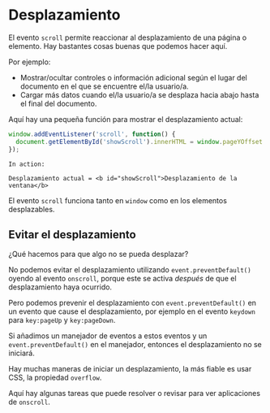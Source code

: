 # Desplazamiento

El evento `scroll` permite reaccionar al desplazamiento de una página o elemento. Hay bastantes cosas buenas que podemos hacer aquí.

Por ejemplo:
- Mostrar/ocultar controles o información adicional según el lugar del documento en el que se encuentre el/la usuario/a.
- Cargar más datos cuando el/la usuario/a se desplaza hacia abajo hasta el final del documento. 

Aquí hay una pequeña función para mostrar el desplazamiento actual:

```js autorun
window.addEventListener('scroll', function() {
  document.getElementById('showScroll').innerHTML = window.pageYOffset + 'px';
});
```

```online
In action:

Desplazamiento actual = <b id="showScroll">Desplazamiento de la ventana</b>
```

El evento `scroll` funciona tanto en `window` como en los elementos desplazables.

## Evitar el desplazamiento

¿Qué hacemos para que algo no se pueda desplazar?

No podemos evitar el desplazamiento utilizando `event.preventDefault()` oyendo al evento `onscroll`, porque este se activa *después* de que el desplazamiento haya ocurrido.

Pero podemos prevenir el desplazamiento con `event.preventDefault()` en un evento que cause el desplazamiento, por ejemplo en el evento `keydown` para `key:pageUp` y `key:pageDown`.

Si añadimos un manejador de eventos a estos eventos y un `event.preventDefault()` en el manejador, entonces el desplazamiento no se iniciará.

Hay muchas maneras de iniciar un desplazamiento, la más fiable es usar CSS, la propiedad `overflow`.

Aquí hay algunas tareas que puede resolver o revisar para ver aplicaciones de `onscroll`.
